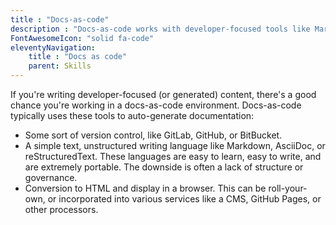 ```yaml
---
title : "Docs-as-code"
description : "Docs-as-code works with developer-focused tools like Markdown, Git, and VS Code."
FontAwesomeIcon: "solid fa-code"
eleventyNavigation:
    title : "Docs as code"
    parent: Skills
---
```


If you're writing developer-focused (or generated) content, there's a good chance you're working in a docs-as-code environment. Docs-as-code typically uses these tools to auto-generate documentation:

- Some sort of version control, like GitLab, GitHub, or BitBucket.
- A simple text, unstructured writing language like Markdown, AsciiDoc, or reStructuredText. These languages are easy to learn, easy to write, and are extremely portable. The downside is often a lack of structure or governance.
- Conversion to HTML and display in a browser. This can be roll-your-own, or incorporated into various services like a CMS, GitHub Pages, or other processors.
